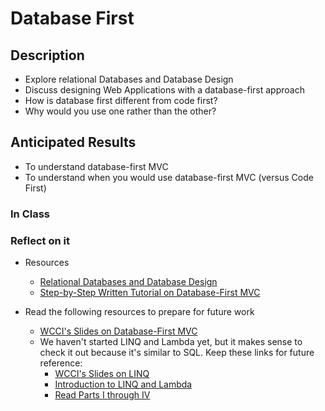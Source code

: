 # Database First
## Description
  - Explore relational Databases and Database Design
  - Discuss designing Web Applications with a database-first approach
  - How is database first different from code first?
  - Why would you use one rather than the other?
## Anticipated Results 
 - To understand database-first MVC
 - To understand when you would use database-first MVC (versus Code First)

### In Class
 <!--
 - [Database-First MVC Tutorial](https://youtu.be/BeZdeWmW-4Q)
 - [FortuneTellerMVC](FortuneTellerMVC/)
 -->
 
### Reflect on it
- Resources
  - [Relational Databases and Database Design](https://docs.google.com/presentation/d/1C22bQhknL34QW85iaMa5mumTprDXnzk279ErWFOo45I/edit#slide=id.p)
  - [Step-by-Step Written Tutorial on Database-First MVC](https://docs.microsoft.com/en-us/aspnet/mvc/overview/getting-started/database-first-development/creating-the-web-application)

 - Read the following resources to prepare for future work
   - [WCCI's Slides on Database-First MVC](https://docs.google.com/presentation/d/1YXyj5DEUwVsxPYez5UqyNPInWFVPbzXGn5GLcTyTIZc/edit?usp=sharing)
   - We haven't started LINQ and Lambda yet, but it makes sense to check it out because it's similar to SQL. Keep these links for future reference:
     - [WCCI's Slides on LINQ](https://docs.google.com/a/wecancodeit.org/presentation/d/1bIPsm1LCUeOloRoVgdgAu04snxhz-qWKHRTCEk1mclQ/edit?usp=sharing)
     - [Introduction to LINQ and Lambda](http://www.codefoster.com/linqlambda/)
     - [Read Parts I through IV](http://codetunnel.com/introduction-to-linq-part-i-delegates/)

